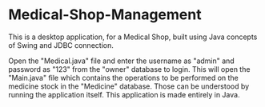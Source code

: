 # Medical-Shop-Management
This is a desktop application, for a Medical Shop, built using Java  concepts of Swing and JDBC connection.

Open the "Medical.java" file and enter the username as "admin" and password as "123" from the "owner" database to login. 
This will open the "Main.java" file which contains the operations to be performed on the medicine stock in the "Medicine" database.
Those can be understood by running the application itself.
This application is made entirely in Java.
